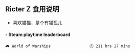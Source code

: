 ## Ricter Z 食用说明
- 喜欢猫猫，是个冇猫孤儿

<!-- steam-box start -->
#### - Steam playtime leaderboard
```text
🎮 World of Warships                 🕘 211 hrs 27 mins
```
<!-- Powered by https://github.com/YouEclipse/steam-box . -->
<!-- steam-box end -->
